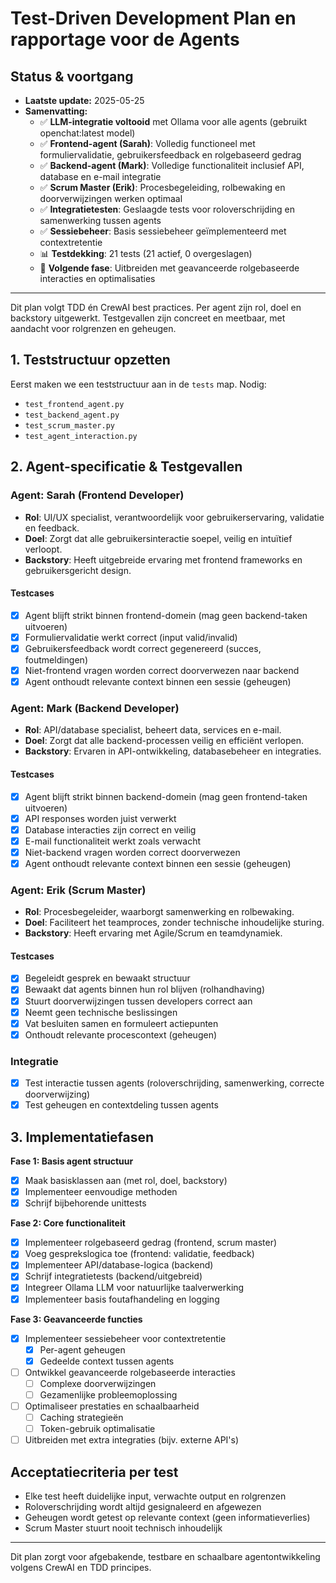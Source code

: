 # Test-Driven Development Plan en rapportage voor de Agents

## Status & voortgang
- **Laatste update:** 2025-05-25
- **Samenvatting:**
    - ✅ **LLM-integratie voltooid** met Ollama voor alle agents (gebruikt openchat:latest model)
    - ✅ **Frontend-agent (Sarah)**: Volledig functioneel met formuliervalidatie, gebruikersfeedback en rolgebaseerd gedrag
    - ✅ **Backend-agent (Mark)**: Volledige functionaliteit inclusief API, database en e-mail integratie
    - ✅ **Scrum Master (Erik)**: Procesbegeleiding, rolbewaking en doorverwijzingen werken optimaal
    - ✅ **Integratietesten**: Geslaagde tests voor roloverschrijding en samenwerking tussen agents
    - ✅ **Sessiebeheer**: Basis sessiebeheer geïmplementeerd met contextretentie
    - 📊 **Testdekking**: 21 tests (21 actief, 0 overgeslagen)
    - 🎯 **Volgende fase**: Uitbreiden met geavanceerde rolgebaseerde interacties en optimalisaties

---

Dit plan volgt TDD én CrewAI best practices. Per agent zijn rol, doel en backstory uitgewerkt. Testgevallen zijn concreet en meetbaar, met aandacht voor rolgrenzen en geheugen.

## 1. Teststructuur opzetten
Eerst maken we een teststructuur aan in de `tests` map. Nodig:
- `test_frontend_agent.py`
- `test_backend_agent.py`
- `test_scrum_master.py`
- `test_agent_interaction.py`

## 2. Agent-specificatie & Testgevallen

### Agent: Sarah (Frontend Developer)
- **Rol**: UI/UX specialist, verantwoordelijk voor gebruikerservaring, validatie en feedback.
- **Doel**: Zorgt dat alle gebruikersinteractie soepel, veilig en intuïtief verloopt.
- **Backstory**: Heeft uitgebreide ervaring met frontend frameworks en gebruikersgericht design.

#### Testcases
- [x] Agent blijft strikt binnen frontend-domein (mag geen backend-taken uitvoeren)
- [x] Formuliervalidatie werkt correct (input valid/invalid)
- [x] Gebruikersfeedback wordt correct gegenereerd (succes, foutmeldingen)
- [x] Niet-frontend vragen worden correct doorverwezen naar backend
- [x] Agent onthoudt relevante context binnen een sessie (geheugen)

### Agent: Mark (Backend Developer)
- **Rol**: API/database specialist, beheert data, services en e-mail.
- **Doel**: Zorgt dat alle backend-processen veilig en efficiënt verlopen.
- **Backstory**: Ervaren in API-ontwikkeling, databasebeheer en integraties.

#### Testcases
- [x] Agent blijft strikt binnen backend-domein (mag geen frontend-taken uitvoeren)
- [x] API responses worden juist verwerkt
- [x] Database interacties zijn correct en veilig
- [x] E-mail functionaliteit werkt zoals verwacht
- [x] Niet-backend vragen worden correct doorverwezen
- [x] Agent onthoudt relevante context binnen een sessie (geheugen)

### Agent: Erik (Scrum Master)
- **Rol**: Procesbegeleider, waarborgt samenwerking en rolbewaking.
- **Doel**: Faciliteert het teamproces, zonder technische inhoudelijke sturing.
- **Backstory**: Heeft ervaring met Agile/Scrum en teamdynamiek.

#### Testcases
- [x] Begeleidt gesprek en bewaakt structuur
- [x] Bewaakt dat agents binnen hun rol blijven (rolhandhaving)
- [x] Stuurt doorverwijzingen tussen developers correct aan
- [x] Neemt geen technische beslissingen
- [x] Vat besluiten samen en formuleert actiepunten
- [x] Onthoudt relevante procescontext (geheugen)

### Integratie
- [x] Test interactie tussen agents (roloverschrijding, samenwerking, correcte doorverwijzing)
- [x] Test geheugen en contextdeling tussen agents

## 3. Implementatiefasen

**Fase 1: Basis agent structuur**
- [x] Maak basisklassen aan (met rol, doel, backstory)
- [x] Implementeer eenvoudige methoden
- [x] Schrijf bijbehorende unittests

**Fase 2: Core functionaliteit**
- [x] Implementeer rolgebaseerd gedrag (frontend, scrum master)
- [x] Voeg gesprekslogica toe (frontend: validatie, feedback)
- [x] Implementeer API/database-logica (backend)
- [x] Schrijf integratietests (backend/uitgebreid)
- [x] Integreer Ollama LLM voor natuurlijke taalverwerking
- [x] Implementeer basis foutafhandeling en logging

**Fase 3: Geavanceerde functies**
- [x] Implementeer sessiebeheer voor contextretentie
  - [x] Per-agent geheugen
  - [x] Gedeelde context tussen agents
- [ ] Ontwikkel geavanceerde rolgebaseerde interacties
  - [ ] Complexe doorverwijzingen
  - [ ] Gezamenlijke probleemoplossing
- [ ] Optimaliseer prestaties en schaalbaarheid
  - [ ] Caching strategieën
  - [ ] Token-gebruik optimalisatie
- [ ] Uitbreiden met extra integraties (bijv. externe API's)

## Acceptatiecriteria per test
- Elke test heeft duidelijke input, verwachte output en rolgrenzen
- Roloverschrijding wordt altijd gesignaleerd en afgewezen
- Geheugen wordt getest op relevante context (geen informatieverlies)
- Scrum Master stuurt nooit technisch inhoudelijk

---

Dit plan zorgt voor afgebakende, testbare en schaalbare agentontwikkeling volgens CrewAI en TDD principes.